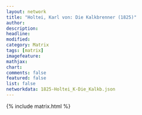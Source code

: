 ```yaml
---
layout: network
title: "Holtei, Karl von: Die Kalkbrenner (1825)"
author:
description:
headline:
modified:
category: Matrix
tags: [matrix]
imagefeature: 
mathjax: 
chart: 
comments: false
featured: false
list: false
networkdata: 1825-Holtei_K-Die_Kalkb.json
---
```

{% include matrix.html %}
